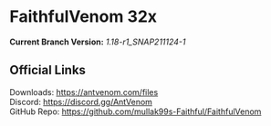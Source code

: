 # FaithfulVenom 32x

**Current Branch Version:** _1.18-r1_SNAP211124-1_  

## Official Links

Downloads: https://antvenom.com/files  
Discord: https://discord.gg/AntVenom  
GitHub Repo: https://github.com/mullak99s-Faithful/FaithfulVenom  
